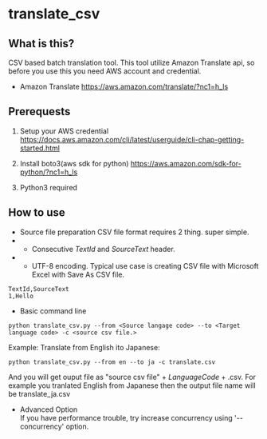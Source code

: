 # translate_csv

## What is this?
CSV based batch translation tool. This tool utilize Amazon Translate api, so before you use this you need AWS account and credential.
- Amazon Translate
https://aws.amazon.com/translate/?nc1=h_ls




## Prerequests
1. Setup your AWS credential
https://docs.aws.amazon.com/cli/latest/userguide/cli-chap-getting-started.html

2. Install boto3(aws sdk for python)
https://aws.amazon.com/sdk-for-python/?nc1=h_ls

3. Python3 required  

## How to use
- Source file preparation
CSV file format requires 2 thing. super simple.
- - Consecutive _TextId_ and _SourceText_ header.
- - UTF-8 encoding.
Typical use case is creating CSV file with Microsoft Excel with Save As CSV file.

```
TextId,SourceText
1,Hello
```

- Basic command line

```
python translate_csv.py --from <Source langage code> --to <Target language code> -c <source csv file.>
```

Example:
Translate from English ito Japanese:
```
python translate_csv.py --from en --to ja -c translate.csv
```

And you will get ouput file as "source csv file" + _LanguageCode_ + .csv. For example you tranlated English from Japanese then the output file name will be translate_ja.csv


- Advanced Option  
If you have performance trouble, try increase concurrency using '--concurrency' option.